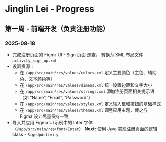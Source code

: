 # Jinglin Lei - Progress
## 第一周 - 前端开发（负责注册功能）
### 2025-08-18
- 完成注册页面的 Figma UI - Sign 页面 走查， 转换为 XML 布局文件 `activity_sign_up.xml`
- 设置资源：
    - 在 `/app/src/main/res/values/colors.xml` 定义主要颜色（主色、辅助色、文本颜色等）
    - 在 `/app/src/main/res/values/dimens.xml` 统一设置边距和文字大小
    - 在 `/app/src/main/res/values/strings.xml` 添加注册页面相关提示语（如 “Name”, “Email”, “Password”）
    - 在 `/app/src/main/res/values/styles.xml` 定义输入框和按钮的基础样式
    - 在 `/app/src/main/res/values/themes.xml` 调整应用主题，使之与 Figma 设计尽量保持一致
- 导入并应用 Figma UI 示例中的 Inter 字体（`/app/src/main/res/font/Inter`）
**Next:** 使用 Java 实现注册页面的逻辑class -  `SignUpActivity` 
